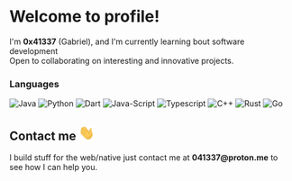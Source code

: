 # Welcome to profile!
I'm **0x41337** (Gabriel), and I'm currently learning bout software development<br/>
Open to collaborating on interesting and innovative projects.

### Languages
![Java](https://img.shields.io/badge/Java-000000?style=for-the-badge&logo=openjdk&logoColor=white)
![Python](https://img.shields.io/badge/Python-000000?style=for-the-badge&logo=python&logoColor=white)
![Dart](https://img.shields.io/badge/Dart-000000?style=for-the-badge&logo=dart&logoColor=white)
![Java-Script](https://img.shields.io/badge/Javascript-000000?style=for-the-badge&logo=javascript&logoColor=white)
![Typescript](https://img.shields.io/badge/Typescript-000000?style=for-the-badge&logo=typescript&logoColor=white)
![C++](https://img.shields.io/badge/C++-000000?style=for-the-badge&logo=cplusplus&logoColor=white)
![Rust](https://img.shields.io/badge/Rust-000000?style=for-the-badge&logo=rust&logoColor=white)
![Go](https://img.shields.io/badge/Go-000000?style=for-the-badge&logo=go&logoColor=white)


<h2>Contact me <img src="https://github.com/0x41337/0x41337/blob/81bae24712ca7248153f63dd1764aa2dba73a81d/hand.gif" width="28px"></h2>
<p> I build stuff for the web/native just contact me at <b>041337@proton.me</b> to see how I can help you.</p>
